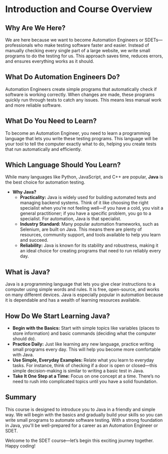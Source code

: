 # Introduction and Course Overview

## Why Are We Here?
We are here because we want to become Automation Engineers or SDETs—professionals who make testing software faster and easier. Instead of manually checking every single part of a large website, we write small programs to do the testing for us. This approach saves time, reduces errors, and ensures everything works as it should.
## What Do Automation Engineers Do?
Automation Engineers create simple programs that automatically check if software is working correctly. When changes are made, these programs quickly run through tests to catch any issues. This means less manual work and more reliable software.
## What Do You Need to Learn?
To become an Automation Engineer, you need to learn a programming language that lets you write these testing programs. This language will be your tool to tell the computer exactly what to do, helping you create tests that run automatically and efficiently.
## Which Language Should You Learn?
While many languages like Python, JavaScript, and C++ are popular, **Java** is the best choice for automation testing.
- **Why Java?**
    - **Practicality:** Java is widely used for building automated tests and managing backend systems. Think of it like choosing the right specialist when you’re not feeling well—if you have a cold, you visit a general practitioner; if you have a specific problem, you go to a specialist. For automation, Java is that specialist.
    - **Industry Standard:** Many popular automation frameworks, such as Selenium, are built on Java. This means there are plenty of resources, community support, and tools available to help you learn and succeed.
    - **Reliability:** Java is known for its stability and robustness, making it an ideal choice for creating programs that need to run reliably every day.
## What is Java?
Java is a programming language that lets you give clear instructions to a computer using simple words and rules. It is free, open-source, and works on many different devices. Java is especially popular in automation because it is dependable and has a wealth of learning resources available.
## How Do We Start Learning Java?
- **Begin with the Basics:** Start with simple topics like variables (places to store information) and basic commands (deciding what the computer should do).
- **Practice Daily:** Just like learning any new language, practice writing small programs every day. This will help you become more comfortable with Java.
- **Use Simple, Everyday Examples:** Relate what you learn to everyday tasks. For instance, think of checking if a door is open or closed—this simple decision-making is similar to writing a basic test in Java.
- **Take It One Step at a Time:** Focus on one concept at a time. There’s no need to rush into complicated topics until you have a solid foundation.

## Summary
This course is designed to introduce you to Java in a friendly and simple way. We will begin with the basics and gradually build your skills so you can write small programs to automate software testing. With a strong foundation in Java, you'll be well-prepared for a career as an Automation Engineer or SDET.

Welcome to the SDET course—let’s begin this exciting journey together. Happy coding!